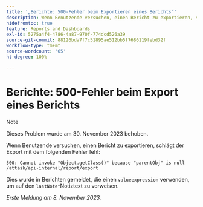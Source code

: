 ```yaml
---
title: '„Berichte: 500-Fehler beim Exportieren eines Berichts“'
description: Wenn Benutzende versuchen, einen Bericht zu exportieren, schlägt der Export mit einem 500-Fehler fehl.
hidefromtoc: true
feature: Reports and Dashboards
exl-id: 5275a4f4-4786-4a87-970f-774dcd526a39
source-git-commit: 88126bda7f7c51895ae512bb5f7686119febd32f
workflow-type: tm+mt
source-wordcount: '65'
ht-degree: 100%

---
```


# Berichte: 500-Fehler beim Export eines Berichts

>[!NOTE]
>
>Dieses Problem wurde am 30. November 2023 behoben.

Wenn Benutzende versuchen, einen Bericht zu exportieren, schlägt der Export mit dem folgenden Fehler fehl:

```
500: Cannot invoke "Object.getClass()" because "parentObj" is null /attask/api-internal/report/export
```

Dies wurde in Berichten gemeldet, die einen `valueexpression` verwenden, um auf den `lastNote`-Notiztext zu verweisen.

_Erste Meldung am 8. November 2023._
